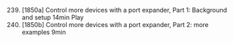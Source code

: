 239. [1850a] Control more devices with a port expander, Part 1: Background and setup
     14min
     Play
240. [1850b] Control more devices with a port expander, Part 2: more examples
     9min
